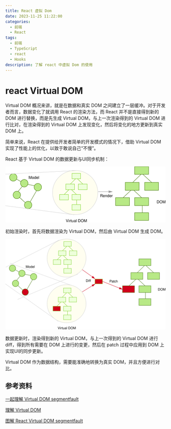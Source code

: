 ```yaml
---
title: React 虚拟 Dom
date: 2023-11-25 11:22:00
categories:
  - 前端
  - React
tags:
  - 前端
  - TypeScript
  - react
  - Hooks
description: 了解 react 中虚拟 Dom 的使用
---
```


# react Virtual DOM

Virtual DOM 概况来讲，就是在数据和真实 DOM 之间建立了一层缓冲。对于开发者而言，数据变化了就调用 React 的渲染方法，而 React 并不是直接得到新的 DOM 进行替换，而是先生成 Virtual DOM，与上一次渲染得到的 Virtual DOM 进行比对，在渲染得到的 Virtual DOM 上发现变化，然后将变化的地方更新到真实 DOM 上。

简单来说，React 在提供给开发者简单的开发模式的情况下，借助 Virtual DOM 实现了性能上的优化，以致于敢说自己“不慢”。

React 基于 Virtual DOM 的数据更新与UI同步机制：

![React - 初始渲染](./img/014-react-virtual.svg)

初始渲染时，首先将数据渲染为 Virtual DOM，然后由 Virtual DOM 生成 DOM。

![React - 数据更新](./img/015-react-virtual.svg)

数据更新时，渲染得到新的 Virtual DOM，与上一次得到的 Virtual DOM 进行 diff，得到所有需要在 DOM 上进行的变更，然后在 patch 过程中应用到 DOM 上实现UI的同步更新。

Virtual DOM 作为数据结构，需要能准确地转换为真实 DOM，并且方便进行对比。





## 参考资料

[一起理解 Virtual DOM segmentfault](https://segmentfault.com/a/1190000007694388)

[理解 Virtual DOM](https://www.w3cplus.com/javascript/understand-the-Virtual-DOM.html)

[图解 React Virtual DOM segmentfault](https://segmentfault.com/a/1190000010924023)